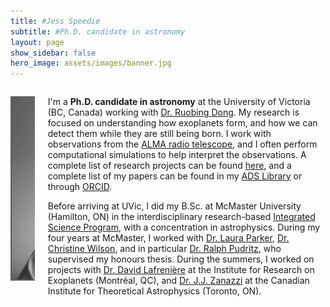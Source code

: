 ```yaml
---
title: #Jess Speedie
subtitle: #Ph.D. candidate in astronomy
layout: page
show_sidebar: false
hero_image: assets/images/banner.jpg
---
```


<div class="columns">
  <div class="column is-narrow">
    <div class="box" style="width: 320px;">
      <p class="title is-5"><img src="assets/images/jess-sep-2022.png" alt="Jess Speedie" /></p>
    </div>
  </div>
  <div class="column">
    <div class="box">
      <p>I'm a <b>Ph.D. candidate in astronomy</b> at the University of Victoria (BC, Canada) working with <a href="https://www.astro.uvic.ca/~rbdong/astro/Welcome.html" target="_blank">Dr. Ruobing Dong</a>. My research is focused on understanding how exoplanets form, and how we can detect them while they are still being born. I work with observations from the <a href="https://www.almaobservatory.org/en/about-alma/" target="_blank">ALMA radio telescope</a>, and I often perform computational simulations to help interpret the observations. A complete list of research projects can be found <a href="research/">here</a>, and a complete list of my papers can be found in my <a href="https://ui.adsabs.harvard.edu/public-libraries/OOULjEiIR02eZGFIpVmyLQ" target="_blank">ADS Library</a> or through <a href="https://orcid.org/0000-0003-3430-3889" target="_blank">ORCID</a>.</p>
      <p>Before arriving at UVic, I did my B.Sc. at McMaster University (Hamilton, ON) in the interdisciplinary research-based <a href="https://sis.mcmaster.ca/undergraduate/isci/" target="_blank">Integrated Science Program</a>, with a concentration in astrophysics. During my four years at McMaster, I worked with <a href="https://www.lcpastro.com/" target="_blank">Dr. Laura Parker</a>, <a href="https://experts.mcmaster.ca/display/wilsoncd" target="_blank">Dr. Christine Wilson</a>, and in particular <a href="https://physwww.mcmaster.ca/people/faculty/Pudritz_RE_h.html" target="_blank">Dr. Ralph Pudritz</a>, who supervised my honours thesis. During the summers, I worked on projects with <a href="https://www.exoplanetes.umontreal.ca/our-team/professors/david-lafreniere-2/?lang=en" target="_blank">Dr. David Lafrenière</a> at the Institute for Research on Exoplanets (Montréal, QC), and <a href="https://www.jjzanazzi.com/home" target="_blank">Dr. J.J. Zanazzi</a> at the Canadian Institute for Theoretical Astrophysics (Toronto, ON).</p>
    </div>
  </div>
</div>
